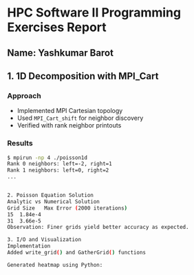 # HPC Software II Programming Exercises Report
**Name**: Yashkumar Barot 
---

## 1. 1D Decomposition with MPI_Cart
### Approach
- Implemented MPI Cartesian topology
- Used `MPI_Cart_shift` for neighbor discovery
- Verified with rank neighbor printouts

### Results
```bash
$ mpirun -np 4 ./poisson1d
Rank 0 neighbors: left=-2, right=1
Rank 1 neighbors: left=0, right=2
...


2. Poisson Equation Solution
Analytic vs Numerical Solution
Grid Size	Max Error (2000 iterations)
15	1.84e-4
31	3.66e-5
Observation: Finer grids yield better accuracy as expected.

3. I/O and Visualization
Implementation
Added write_grid() and GatherGrid() functions

Generated heatmap using Python: